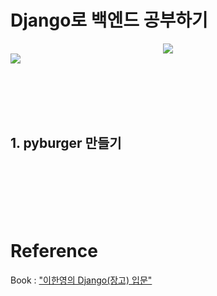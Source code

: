 # Django로 백엔드 공부하기 

<div align="center">
    <img src="https://img.shields.io/badge/django-black?style=flat&logo=django&logoColor=#092E20"/> 
</div>

<img src = "https://upload.wikimedia.org/wikipedia/commons/thumb/7/75/Django_logo.svg/278px-Django_logo.svg.png"/>


<br /><br /><br /><br />


## 1. pyburger 만들기


<br /><br /><br /><br /><br />


# Reference

Book : ["이한영의 Django(장고) 입문"](https://product.kyobobook.co.kr/detail/S000201056504)